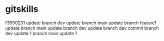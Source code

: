 # gitskills
f3990231 update
branch dev update
branch main update
branch feature1 update
branch main update
branch dev update
branch dev commit
branch dev update 1
branch main update 1
